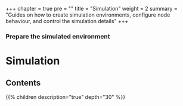 +++
chapter = true
pre = ""
title = "Simulation"
weight = 2
summary = "Guides on how to create simulation environments, configure node behaviour, and control the simulation details"
+++

### Prepare the simulated environment

# Simulation

## Contents

{{% children description="true" depth="30" %}}
